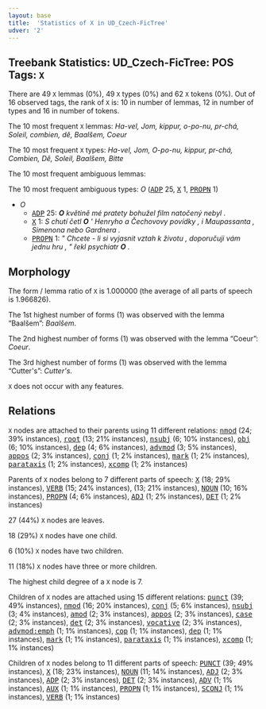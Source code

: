 ```yaml
---
layout: base
title:  'Statistics of X in UD_Czech-FicTree'
udver: '2'
---
```


## Treebank Statistics: UD_Czech-FicTree: POS Tags: `X`

There are 49 `X` lemmas (0%), 49 `X` types (0%) and 62 `X` tokens (0%).
Out of 16 observed tags, the rank of `X` is: 10 in number of lemmas, 12 in number of types and 16 in number of tokens.

The 10 most frequent `X` lemmas: <em>Ha-vel, Jom, kippur, o-po-nu, pr-chá, Soleil, combien, dě, Baalšem, Coeur</em>

The 10 most frequent `X` types:  <em>Ha-vel, Jom, O-po-nu, kippur, pr-chá, Combien, Dě, Soleil, Baalšem, Bitte</em>

The 10 most frequent ambiguous lemmas: 

The 10 most frequent ambiguous types:  <em>O</em> (<tt><a href="cs_fictree-pos-ADP.html">ADP</a></tt> 25, <tt><a href="cs_fictree-pos-X.html">X</a></tt> 1, <tt><a href="cs_fictree-pos-PROPN.html">PROPN</a></tt> 1)


* <em>O</em>
  * <tt><a href="cs_fictree-pos-ADP.html">ADP</a></tt> 25: <em><b>O</b> květině mé pratety bohužel film natočený nebyl .</em>
  * <tt><a href="cs_fictree-pos-X.html">X</a></tt> 1: <em>S chutí četl <b>O</b> ' Henryho a Čechovovy povídky , i Maupassanta , Simenona nebo Gardnera .</em>
  * <tt><a href="cs_fictree-pos-PROPN.html">PROPN</a></tt> 1: <em>" Chcete - li si vyjasnit vztah k životu , doporučuji vám jednu hru , " řekl psychiatr <b>O</b> .</em>

## Morphology

The form / lemma ratio of `X` is 1.000000 (the average of all parts of speech is 1.966826).

The 1st highest number of forms (1) was observed with the lemma “Baalšem”: <em>Baalšem</em>.

The 2nd highest number of forms (1) was observed with the lemma “Coeur”: <em>Coeur</em>.

The 3rd highest number of forms (1) was observed with the lemma “Cutter's”: <em>Cutter's</em>.

`X` does not occur with any features.


## Relations

`X` nodes are attached to their parents using 11 different relations: <tt><a href="cs_fictree-dep-nmod.html">nmod</a></tt> (24; 39% instances), <tt><a href="cs_fictree-dep-root.html">root</a></tt> (13; 21% instances), <tt><a href="cs_fictree-dep-nsubj.html">nsubj</a></tt> (6; 10% instances), <tt><a href="cs_fictree-dep-obj.html">obj</a></tt> (6; 10% instances), <tt><a href="cs_fictree-dep-dep.html">dep</a></tt> (4; 6% instances), <tt><a href="cs_fictree-dep-advmod.html">advmod</a></tt> (3; 5% instances), <tt><a href="cs_fictree-dep-appos.html">appos</a></tt> (2; 3% instances), <tt><a href="cs_fictree-dep-conj.html">conj</a></tt> (1; 2% instances), <tt><a href="cs_fictree-dep-mark.html">mark</a></tt> (1; 2% instances), <tt><a href="cs_fictree-dep-parataxis.html">parataxis</a></tt> (1; 2% instances), <tt><a href="cs_fictree-dep-xcomp.html">xcomp</a></tt> (1; 2% instances)

Parents of `X` nodes belong to 7 different parts of speech: <tt><a href="cs_fictree-pos-X.html">X</a></tt> (18; 29% instances), <tt><a href="cs_fictree-pos-VERB.html">VERB</a></tt> (15; 24% instances),  (13; 21% instances), <tt><a href="cs_fictree-pos-NOUN.html">NOUN</a></tt> (10; 16% instances), <tt><a href="cs_fictree-pos-PROPN.html">PROPN</a></tt> (4; 6% instances), <tt><a href="cs_fictree-pos-ADJ.html">ADJ</a></tt> (1; 2% instances), <tt><a href="cs_fictree-pos-DET.html">DET</a></tt> (1; 2% instances)

27 (44%) `X` nodes are leaves.

18 (29%) `X` nodes have one child.

6 (10%) `X` nodes have two children.

11 (18%) `X` nodes have three or more children.

The highest child degree of a `X` node is 7.

Children of `X` nodes are attached using 15 different relations: <tt><a href="cs_fictree-dep-punct.html">punct</a></tt> (39; 49% instances), <tt><a href="cs_fictree-dep-nmod.html">nmod</a></tt> (16; 20% instances), <tt><a href="cs_fictree-dep-conj.html">conj</a></tt> (5; 6% instances), <tt><a href="cs_fictree-dep-nsubj.html">nsubj</a></tt> (3; 4% instances), <tt><a href="cs_fictree-dep-amod.html">amod</a></tt> (2; 3% instances), <tt><a href="cs_fictree-dep-appos.html">appos</a></tt> (2; 3% instances), <tt><a href="cs_fictree-dep-case.html">case</a></tt> (2; 3% instances), <tt><a href="cs_fictree-dep-det.html">det</a></tt> (2; 3% instances), <tt><a href="cs_fictree-dep-vocative.html">vocative</a></tt> (2; 3% instances), <tt><a href="cs_fictree-dep-advmod-emph.html">advmod:emph</a></tt> (1; 1% instances), <tt><a href="cs_fictree-dep-cop.html">cop</a></tt> (1; 1% instances), <tt><a href="cs_fictree-dep-dep.html">dep</a></tt> (1; 1% instances), <tt><a href="cs_fictree-dep-mark.html">mark</a></tt> (1; 1% instances), <tt><a href="cs_fictree-dep-parataxis.html">parataxis</a></tt> (1; 1% instances), <tt><a href="cs_fictree-dep-xcomp.html">xcomp</a></tt> (1; 1% instances)

Children of `X` nodes belong to 11 different parts of speech: <tt><a href="cs_fictree-pos-PUNCT.html">PUNCT</a></tt> (39; 49% instances), <tt><a href="cs_fictree-pos-X.html">X</a></tt> (18; 23% instances), <tt><a href="cs_fictree-pos-NOUN.html">NOUN</a></tt> (11; 14% instances), <tt><a href="cs_fictree-pos-ADJ.html">ADJ</a></tt> (2; 3% instances), <tt><a href="cs_fictree-pos-ADP.html">ADP</a></tt> (2; 3% instances), <tt><a href="cs_fictree-pos-DET.html">DET</a></tt> (2; 3% instances), <tt><a href="cs_fictree-pos-ADV.html">ADV</a></tt> (1; 1% instances), <tt><a href="cs_fictree-pos-AUX.html">AUX</a></tt> (1; 1% instances), <tt><a href="cs_fictree-pos-PROPN.html">PROPN</a></tt> (1; 1% instances), <tt><a href="cs_fictree-pos-SCONJ.html">SCONJ</a></tt> (1; 1% instances), <tt><a href="cs_fictree-pos-VERB.html">VERB</a></tt> (1; 1% instances)

